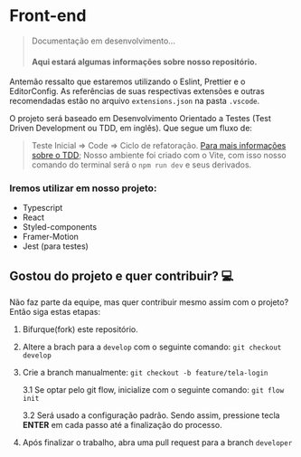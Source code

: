 # Front-end

> Documentação em desenvolvimento...
>#### Aqui estará algumas informações sobre nosso repositório.
Antemão ressalto que estaremos utilizando o Eslint, Prettier e o EditorConfig. 
As referências de suas respectivas extensões e outras recomendadas estão no arquivo `extensions.json` na pasta `.vscode`.

O projeto será baseado em Desenvolvimento Orientado a Testes (Test Driven Development ou TDD, em inglês). 
Que segue um fluxo de: 
>Teste Inicial => Code => Ciclo de refatoração.
[Para mais informações sobre o TDD](https://www.treinaweb.com.br/blog/afinal-o-que-e-tdd);
Nosso ambiente foi criado com o Vite, com isso nosso comando do terminal será o `npm run dev` e seus derivados.

### Iremos utilizar em nosso projeto: 
* Typescript
* React
* Styled-components 
* Framer-Motion
* Jest (para testes)

## Gostou do projeto e quer contribuir? 💻

Não faz parte da equipe, mas quer contribuir mesmo assim com o projeto? Então siga estas etapas:

1. Bifurque(fork) este repositório.
2. Altere a brach para a `develop` com o seguinte comando: `git checkout develop`
3. Crie a branch manualmente: `git checkout -b feature/tela-login`

    3.1 Se optar pelo git flow, inicialize com o seguinte comando: `git flow init`

    3.2 Será usado a configuração padrão. Sendo assim, pressione tecla **ENTER** em cada passo até a finalização do processo.
4. Após finalizar o trabalho, abra uma pull request para a branch `developer`

